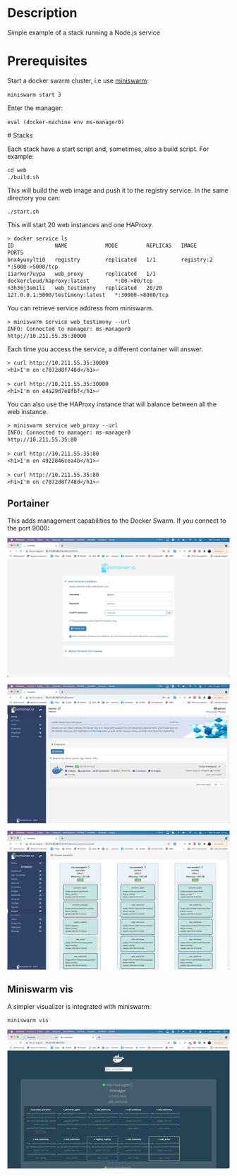 
# Description

Simple example of a stack running a Node.js service

# Prerequisites

Start a docker swarm cluster, i.e use [miniswarm](https://github.com/aelsabbahy/miniswarm):

`miniswarm start 3`

Enter the manager:

`eval (docker-machine env ms-manager0)`

# Stacks

Each stack have a start script and, sometimes, also a build script. For example:

```
cd web
./build.sh
```

This will build the web image and push it to the registry service. In the same directory you can:

```
./start.sh
```

This will start 20 web instances and one HAProxy.

```
> docker service ls                                                                                          
ID             NAME            MODE         REPLICAS   IMAGE                             PORTS
bnx4yuxylti0   registry        replicated   1/1        registry:2                        *:5000->5000/tcp
1iarkur7uypa   web_proxy       replicated   1/1        dockercloud/haproxy:latest        *:80->80/tcp
n3h3mj3am1li   web_testimony   replicated   20/20      127.0.0.1:5000/testimony:latest   *:30000->8080/tcp
```
You can retrieve service address from miniswarm.

```
> miniswarm service web_testimony --url                                                                      
INFO: Connected to manager: ms-manager0
http://10.211.55.35:30000
```

Each time you access the service, a different container will answer.

```
> curl http://10.211.55.35:30000                                                                          
<h1>I'm on c7072d8f748d</h1>⏎

> curl http://10.211.55.35:30000                                                                                      
<h1>I'm on e4a29d7e8fbf</h1>⏎
```

You can also use the HAProxy instance that will balance between all the web instance.

```
> miniswarm service web_proxy --url                                                                                   
INFO: Connected to manager: ms-manager0
http://10.211.55.35:80

> curl http://10.211.55.35:80                                                                                
<h1>I'm on 4922846cea4b</h1>⏎

> curl http://10.211.55.35:80                                                                                     
<h1>I'm on c7072d8f748d</h1>⏎

```

## Portainer

This adds management capabilities to the Docker Swarm. If you connect to the port 9000:

![Portainer Installation](./images/portainer-1.png)

![Portainer Home](./images/portainer-2.png)

![Portainer Cluster Visualizer](./images/portainer-3.png)

## Miniswarm vis

A simpler visualizer is integrated with miniswarm:

```
miniswarm vis
```

![miniswarm vis](./images/vis.png)
